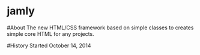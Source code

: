jamly
=====

#About
The new HTML/CSS framework based on simple classes to creates simple core HTML for any projects.

#History
Started October 14, 2014
